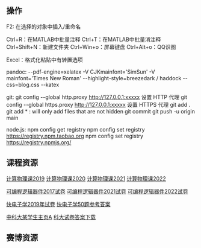 ## 操作
F2: 在选择的对象中插入/重命名

Ctrl+R：在MATLAB中批量注释
Ctrl+T：在MATLAB中批量消注释
Ctrl+Shift+N：新建文件夹
Ctrl+Win+o：屏幕键盘
Ctrl+Alt+o：QQ识图

Excel：格式化粘贴中有转置选项

pandoc:
--pdf-engine=xelatex
-V CJKmainfont='SimSun' -V mainfont='Times New Roman'
--highlight-style=breezedark / haddock
--css=blog.css --katex

git:
git config --global http.proxy http://127.0.0.1:xxxxx 设置 HTTP 代理
git config --global https.proxy http://127.0.0.1:xxxxx 设置 HTTPS 代理
git add .
git add * : will only add files that are not hidden
git commit
git push -u origin main

node.js:
npm config get registry
npm config set registry https://registry.npm.taobao.org
npm config set registry https://registry.npmjs.org/

## 课程资源
<a href="http://home.ustc.edu.cn/~xhz1995/index.html">计算物理课2019</a>
<a href="http://home.ustc.edu.cn/~zegang/">计算物理课2020</a>
<a href="http://home.ustc.edu.cn/~rzy55555/">计算物理课2021</a>
<a href="http://home.ustc.edu.cn/~lxsphys/index_2022.html">计算物理课2022</a>

<a href="https://blog.csdn.net/DrCube/article/details/78988099">可编程逻辑器件2017试卷</a>
<a href="https://blog.csdn.net/interbvb/article/details/122373267">可编程逻辑器件2021试卷</a>
<a href="https://blog.csdn.net/weixin_43875505/article/details/129205664">可编程逻辑器件2022试卷</a>

<a href="https://blog.csdn.net/li_kin/article/details/103794765">快电子学2019年试卷</a>
<a href="https://www.doc88.com/p-3088954959541.html?r=1">快电子学50题参考答案</a>

<a href="http://home.ustc.edu.cn/~hr874589148/last/page.html">中科大某学生主页A</a>
<a href="http://home.ustc.edu.cn/~hr874589148/last/test-site/test-paper.html">科大试卷答案下载</a>

## 赛博资源


